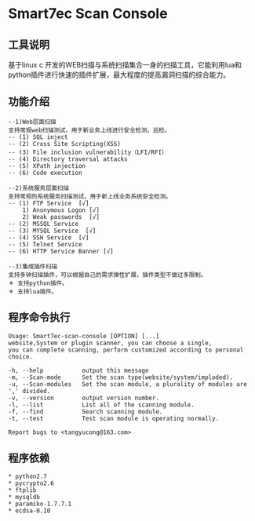 # Smart7ec Scan Console

## 工具说明

基于linux c 开发的WEB扫描与系统扫描集合一身的扫描工具，它能利用lua和python插件进行快速的插件扩展，最大程度的提高漏洞扫描的综合能力。

## 功能介绍

    --1)Web层面扫描
	支持常规web扫描测试，用于新业务上线进行安全检测，巡检。
	-- (1) SQL inject
	-- (2) Cross Site Scripting(XSS)
	-- (3) File inclusion vulnerability（LFI/RFI）
	-- (4) Directory traversal attacks
	-- (5) XPath injection
	-- (6) Code execution

    --2)系统服务层面扫描
	支持常规的系统服务扫描测试，用于新上线业务系统安全检测。
	-- (1) FTP Service  [√]
		1) Anonymous Logon [√]
		2) Weak passwords  [√]
	-- (2) MSSQL Service
	-- (3) MYSQL Service  [√]
	-- (4) SSH Service  [√]
	-- (5) Telnet Service
	-- (6) HTTP Service Banner [√]

    --3)集成插件扫描
	支持多钟扫描插件，可以根据自己的需求弹性扩展，插件类型不做过多限制。
	＊ 支持python插件。
	＊ 支持lua插件。

## 程序命令执行

    Usage: Smart7ec-scan-console [OPTION] [...] 
    website,System or plugin scanner, you can choose a single, 
    you can complete scanning, perform customized according to personal choice. 

    -h, --help           output this message
    -m, --Scan-mode      Set the scan type(website/system/imploded). 
    -u, --Scan-modules   Set the scan module, a plurality of modules are ',' divided.
    -v, --version        output version number.
    -l, --list           List all of the scanning module.
    -f, --find           Search scanning module.
    -t, --test           Test scan module is operating normally.

    Report bugs to <tangyucong@163.com> 

## 程序依赖
   
    * python2.7
    * pycrypto2.6
    * ftplib
    * mysqldb
    * paramiko-1.7.7.1
    * ecdsa-0.10

